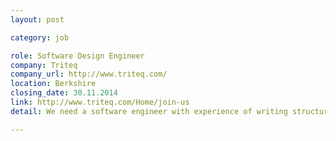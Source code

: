 ```yaml
---
layout: post

category: job

role: Software Design Engineer 
company: Triteq
company_url: http://www.triteq.com/
location: Berkshire
closing_date: 30.11.2014
link: http://www.triteq.com/Home/join-us
detail: We need a software engineer with experience of writing structured embedded real time code in C. Useful if you also have experience of writing GUI code from a style guide for embedded devices  and knowledge of Windows CE, Linux, iOS, and Android.  In fact the broader the range of software knowledge the better and experience of medical device software and regulatory compliance is a distinct advantage. Send your CV and covering letter to enquiries@triteq.com

---
```

